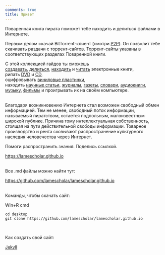```yaml
---
comments: true
title: Привет
---
```


Поваренная книга пирата поможет тебе находить и делиться файлами в Интернете.

Первым делом скачай BitTorrent-клиент (смотри [P2P](/ru/p2p)). Он позволит тебе скачивать раздачи с торрент-сайтов. Торрент-сайты указаны в соответствующих разделах Поваренной книги.

С этой коллекцией гайдов ты сможешь<br>
[создавать](/ru/book-digitization), [делиться](/ru/how-to-share-your-stuff), [находить](/ru/book-searching) и [читать](/ru/reading-ebooks) электронные книги,<br>
рипать [DVD](/ru/films) и [CD](/ru/music),<br>
оцифровывать [виниловые пластинки](/ru/music#оцифровка-виниловых-пластинок),<br>
находить [научные статьи](/ru/articles), [журналы](/ru/magazines), [газеты](/ru/news), [словари](/ru/reference-books), [аудиокниги](/ru/audiobooks), [музыку](/ru/music), [фильмы](/ru/films) и проигрывать их на своём компьютере.
<br><br>

Благодаря возникновению Интернета стал возможен свободный обмен информацией. Тем не менее, свободный поток информации, называемый пиратством, остается подпольным, малоизвестным широкой публике. Причина тому интеллектуальная собственность, стоящая на пути действительной свободы информации. Товарное производство и рента сковывают распространение культурного наследия человечества через Интернет.

Помоги распространить знания. Поделись ссылкой.

<https://lamescholar.github.io>
<br><br>

Все .md файлы можно найти тут:

<https://github.com/lamescholar/lamescholar.github.io>
<br><br>

Команды, чтобы скачать сайт:

WIn+R cmd

```
cd desktop
git clone https://github.com/lamescholar/lamescholar.github.io
```
<br>

Как создать свой сайт:

[Jekyll](/ru/jekyll)